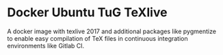 # Docker Ubuntu TuG TeXlive

A docker image with texlive 2017 and additional packages like pygmentize to enable easy compilation of TeX files in continuous integration environments like Gitlab CI.

